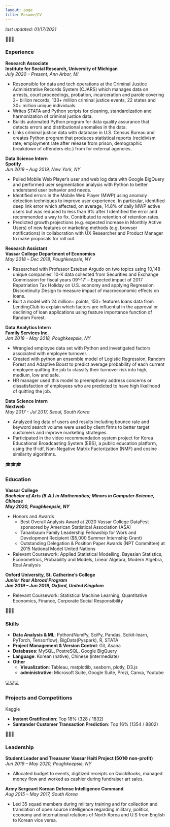 ```yaml
---
layout: page
title: Resume/CV
---
```



*last updated: 01/17/2021*

💼💼💼
### **Experience**

**Research Associate** <br>
**Institute for Social Research, University of Michigan** <br>
*July 2020 – Present, Ann Arbor, MI*
- Responsible for data and tech operations at the Criminal Justice Administrative Records System (CJARS) which manages data on arrests, court proceedings, probation, incarceration and parole covering 2+ billion records, 133+ million criminal justice events, 22 states and 30+ million unique individuals.
- Writes STATA and Python scripts for cleaning, standardization and harmonization of criminal justice data.
- Builds automated Python program for data quality assurance that detects errors and distributional anomalies in the data.
- Links criminal justice data with database in U.S. Census Bureau and creates Python program that produces statistical reports (recidivism rate, employment rate after release from prison, demographic breakdown of offenders etc.) from for external agencies.

**Data Science Intern** <br>
**Spotify** <br>
*Jun 2019 – Aug 2019, New York, NY*
- Pulled Mobile Web Player’s user and web log data with Google BigQuery and performed user segmentation analysis with Python to better understand user behavior and needs.
- Identified errors in the Mobile Web Player (MWP) using anomaly detection techniques to improve user experience. In particular, identified deep link error which affected, on average, 14.8% of daily MWP active users but was reduced to less than 9% after I identified the error and recommended a way to fix. Contributed to retention of retention rates.
- Predicted growth projections (e.g. expected increase in Monthly Active Users) of new features or marketing methods (e.g. browser notifications) in collaboration with UX Researcher and Product Manager to make proposals for roll out.

**Research Assistant** <br>
**Vassar College Department of Economics** <br>
*May 2018 – Dec 2018, Poughkeepsie, NY*
- Researched with Professor Esteban Argudo on two topics using 10,148 unique companies’ 10-K data collected from Securities and Exchange Commission for fiscal years 09’-17’ – Expected impact of 2017 Repatriation Tax Holiday on U.S. economy and applying Regression Discontinuity Design to measure impact of macroeconomic effects on loans.
- Built a model with 24 million+ points, 150+ features loans data from LendingClub to explain which factors are influential in the approval or declining of loan applications using feature importance function of Random Forest.

**Data Analytics Intern** <br>
**Family Services Inc.** <br>
*Jan 2018 – May 2018, Poughkeepsie, NY*
- Wrangled employee data set with Python and investigated factors associated with employee turnover.
- Created with python an ensemble model of Logistic Regression, Random Forest and Adaptive Boost to predict average probability of each current employee quitting the job to classify their turnover risk into high, medium, low and safe.
- HR manager used this model to preemptively address concerns or dissatisfaction of employees who are predicted to have high likelihood of quitting the job.

**Data Science Intern** <br>
**Nextweb** <br>
*May 2017 - Jul 2017, Seoul, South Korea*
- Analyzed log data of users and results including bounce rate and keyword search volume were used by client firms to better target customers and improve marketing strategies.
- Participated in the video recommendation system project for Korea Educational Broadcasting System (EBS), a public education platform, using the tf-idf, Non-Negative Matrix Factorization (NMF) and cosine similarity algorithms.

🎓🎓🎓
### **Education**

**Vassar College** <br>
***Bachelor of Arts (B.A.) in Mathematics; Minors in Computer Science, Chinese*** <br>
***May 2020, Poughkeepsie, NY***
- Honors and Awards
   - Best Overall Analysis Award at 2020 Vassar College DataFest sponsored by American Statistical Association (ASA)
   - Tananbaum Family Leadership Fellowship for Work and Development Recipient ($5,000 Summer Internship Grant)
   - Outstanding Delegation & Position Paper Awards (NPT Committee) at 2015 National Model United Nations
- Relevant Coursework: Applied Statistical Modelling, Bayesian Statistics, Econometrics, Probability and Models, Linear Algebra, Modern Algebra, Real Analysis

**Oxford University, St. Catherine’s College** <br>
***Junior Year Abroad Program*** <br>
***Jan 2019 – Jun 2019, Oxford, United Kingdom***
- Relevant Coursework: Statistical Machine Learning, Quantitative Economics, Finance, Corporate Social Responsibility

🤖🤖🤖 
### **Skills**

- **Data Analysis & ML**: Python(NumPy, SciPy, Pandas, Scikit-learn, PyTorch, Tensorflow), BigData(Pyspark), R, STATA                
- **Project Management & Version Control**: Git, Asana
- **Databases**: MySQL, PostreSQL, Google BigQuery                
- **Language**: Korean (native), Chinese (intermediate) 	           
- **Other**
   - **Visualization**: Tableau, matplotlib, seaborn, plotly, D3.js
   - **administrative**: Microsoft Suite, Google Suite, Prezi, Canva, Youtube

💻💻💻 
### **Projects and Competitions**
Kaggle
- **Instant Gratification**: Top 18% (328 / 1832)
- **Santander Customer Transaction Prediction**: Top 16% (1354 / 8802)

🙇🙇🙇 
### **Leadership**
**Student Leader and Treasurer**
**Vassar Haiti Project (501© non-profit)**             
*Jun 2019 – May 2020, Poughkeepsie, NY*
-	Allocated budget to events, digitized receipts on QuickBooks, managed money flow and worked as cashier during fundraiser art sales.

**Army Sergeant**
**Korean Defense Intelligence Command**                    
*Aug 2015 – May 2017, South Korea*
-	Led 35 squad members during military training and for collection and translation of open source intelligence regarding military, politics, economy and international relations of North Korea and U.S from English to Korean vice versa.

